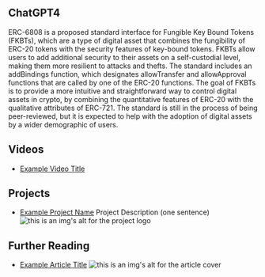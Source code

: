 ## ChatGPT4

ERC-6808 is a proposed standard interface for Fungible Key Bound Tokens (FKBTs), which are a type of digital asset that combines the fungibility of ERC-20 tokens with the security features of key-bound tokens. FKBTs allow users to add additional security to their assets on a self-custodial level, making them more resilient to attacks and thefts. The standard includes an addBindings function, which designates allowTransfer and allowApproval functions that are called by one of the ERC-20 functions. The goal of FKBTs is to provide a more intuitive and straightforward way to control digital assets in crypto, by combining the quantitative features of ERC-20 with the qualitative attributes of ERC-721. The standard is still in the process of being peer-reviewed, but it is expected to help with the adoption of digital assets by a wider demographic of users.

## Videos

- [Example Video Title](https://www.youtube.com/watch?v=TDGq4aeevgY)

## Projects

- [Example Project Name](https://xxxx.xxx/xxxxx) Project Description (one sentence) ![this is an img's alt for the project logo](https://xxxx.xxx/project-logo.xxx)

## Further Reading

- [Example Article Title](https://xxxx.xxx/xxxxx) ![this is an img's alt for the article cover](https://xxxx.xxx/article-cover.xxx)
